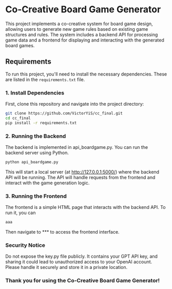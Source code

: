 # Co-Creative Board Game Generator

This project implements a co-creative system for board game design, allowing users to generate new game rules based on existing game structures and rules. The system includes a backend API for processing game data and a frontend for displaying and interacting with the generated board games.

## Requirements

To run this project, you'll need to install the necessary dependencies. These are listed in the `requirements.txt` file.

### 1. Install Dependencies

First, clone this repository and navigate into the project directory:

```bash
git clone https://github.com/VictorYiS/cc_final.git
cd cc_final
pip install -r requirements.txt
```

### 2. Running the Backend
The backend is implemented in api_boardgame.py. You can run the backend server using Python.
```bash
python api_boardgame.py
```
This will start a local server (at http://127.0.0.1:5000/) where the backend API will be running. The API will handle requests from the frontend and interact with the game generation logic.

### 3. Running the Frontend
The frontend is a simple HTML page that interacts with the backend API. To run it, you can
```bash
aaa
```
Then navigate to *** to access the frontend interface.

### Security Notice
Do not expose the key.py file publicly. It contains your GPT API key, and sharing it could lead to unauthorized access to your OpenAI account. Please handle it securely and store it in a private location.

### Thank you for using the Co-Creative Board Game Generator!





